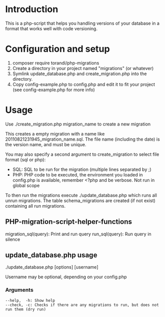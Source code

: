 Introduction
==============
This is a php-script that helps you handling versions of your database in a format that works well with code versioning.

Configuration and setup
=============
1. composer require torandi/php-migrations
1. Create a directory in your project named "migrations" (or whatever)
1. Symlink update_database.php and create_migration.php into the directory.
1. Copy config-example.php to config.php and edit it to fit your project (see config-example.php for more info)

Usage
============
Use ./create_migration.php migration_name to create a new migration

This creates a empty migration with a name like 20110821231945_migration_name.sql.
The file name (including the date) is the version name, and must be unique.

You may also specify a second argument to create_migration to select file format (sql or php):
* SQL: SQL to be run for the migration (multiple lines separated by ;)
* PHP: PHP code to be executed, the environment you loaded in config.php is available, remember <?php and be verbose. Not run in global scope

To then run the migrations execute ./update_database.php which runs all unrun migrations.
The table schema_migrations are created (if not exist) containing all run migrations.

PHP-migration-script-helper-functions
-------------------------------------
migration_sql(query): Print and run query
run_sql(query): Run query in silence

update_database.php usage
------------------------------
./update_database.php [options] [username]

Username may be optional, depending on your config.php

### Arguments

    --help,  -h: Show help
    --check, -c: Checks if there are any migrations to run, but does not run them (dry run)
